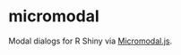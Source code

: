 
<!-- README.md is generated from README.Rmd. Please edit that file -->

# micromodal

<!-- badges: start -->
<!-- badges: end -->

Modal dialogs for R Shiny via
[Micromodal.js](https://github.com/Ghosh/micromodal).
